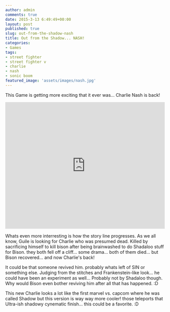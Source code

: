 ```yaml
---
author: admin
comments: true
date: 2015-3-13 6:49:49+00:00
layout: post
published: true
slug: out-from-the-shadow-nash
title: Out from the Shadow... NASH!
categories:
- Games
tags:
- street fighter
- street fighter v
- charlie
- nash
- sonic boom
featured_image: 'assets/images/nash.jpg'
---
```


This Game is getting more exciting that it ever was... Charlie Nash is back!

<iframe width="100%" height="400" src="https://www.youtube.com/embed/1JT-IvFkUhA" frameborder="0" allowfullscreen></iframe>

Whats even more interresting is how the story line progresses. As we all know, Guile is looking for Charlie who was presumed dead. Killed by sacrificing himself to kill bison after being brainwashed to do Shadaloo stuff for Bison. they both fell off a cliff... some drama... both of them died... but Bison recovered... and now Charlie's back! 

It could be that someone revived him. probably whats left of SIN or something else. Judging from the stitches and Frankenstein-like look... he could have been an experiment as well... Probably not by Shadaloo though. Why would Bison even bother reviving him after all that has happened. :D

This new Charlie looks a lot like the first marvel vs. capcom where he was called Shadow but this version is way way more cooler! those teleports that Ultra-ish shadowy cynematic finish... this could be a favorite. :D 